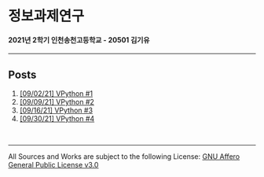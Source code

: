 # 정보과제연구
#### 2021년 2학기 인천송천고등학교 - 20501 김기유
---

## Posts
  1. [[09/02/21] VPython #1][post01] 
  2. [[09/09/21] VPython #2][post02]
  3. [[09/16/21] VPython #3][post03]
  4. [[09/30/21] VPython #4][post04]

<br>

---
All Sources and Works are subject to the following License: [GNU Affero General Public License v3.0][gnuagplv3]

[gnuagplv3]: https://www.gnu.org/licenses/agpl-3.0.html "License Docs"
[post01]: posts/VPython/210902-1.md
[post02]: posts/VPython/210909-1.md
[post03]: posts/VPython/210916-1.md
[post04]: posts/Vpython/210930-1.md